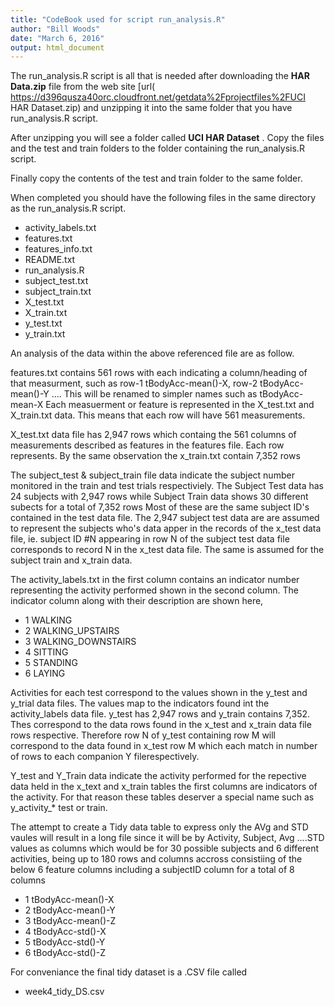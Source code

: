 ```yaml
---
title: "CodeBook used for script run_analysis.R"
author: "Bill Woods"
date: "March 6, 2016"
output: html_document
---
```


The run_analysis.R script is all that is needed after downloading the **HAR Data.zip** file from the 
web site [url( https://d396qusza40orc.cloudfront.net/getdata%2Fprojectfiles%2FUCI HAR Dataset.zip)
and unzipping it into the same folder that you have run_analysis.R script.

After unzipping you will see a folder called **UCI HAR Dataset** .
Copy the files and the test and train folders to the folder containing the run_analysis.R script.

Finally copy the contents of the test and train folder to the same folder.

When completed you should have the following files in the same directory as the run_analysis.R script.

* activity_labels.txt
* features.txt
* features_info.txt
* README.txt
* run_analysis.R
* subject_test.txt
* subject_train.txt
* X_test.txt
* X_train.txt
* y_test.txt
* y_train.txt


An analysis of the data within the above referenced file are as follow.

features.txt contains 561 rows with each indicating a column/heading of that measurment,
such as row-1 tBodyAcc-mean()-X, row-2 tBodyAcc-mean()-Y .... This will be renamed to simpler names such as tBodyAcc-mean-X
Each measuerment or feature is represented in the X_test.txt and X_train.txt data. This means that each row will have
561 measurements. 


X_test.txt data file has 2,947 rows which containg the 561 columns of measurements described as features
in the features file. Each row represents. By the same observation the x_train.txt contain 7,352 rows 

The subject_test & subject_train file data indicate the subject number monitored
in the train and test trials respectiviely.
The Subject Test data has 24 subjects with 2,947 rows while
Subject Train data shows 30 different subects for a total of 7,352 rows
Most of these are the same subject ID's contained in the test data file.
The 2,947 subject test data are are assumed to represent the subjects who's
data apper in the records of the x_test data file, ie. subject ID #N appearing in
row N of the subject test data file corresponds to record N in the x_test data file. The same is
assumed for the subject train and x_train data. 




The activity_labels.txt in the first column contains an indicator number representing the activity performed shown in 
the second column. The indicator column along with their description are shown here,

* 1 WALKING
* 2 WALKING_UPSTAIRS
* 3 WALKING_DOWNSTAIRS
* 4 SITTING
* 5 STANDING
* 6 LAYING 

Activities for each test correspond to the values shown in the y_test and y_trial data files.
The values map to the indicators found int the activity_labels data file.
y_test has 2,947 rows and y_train contains 7,352. Thes correspond to the data rows found in the x_test and
x_train data file rows respective. Therefore row N of y_test containing row M will correspond to 
the data found in x_test row M which each match in number of rows to each companion 
Y filerespectively.

Y_test and Y_Train data indicate the activity performed for the repective data held in
the x_text and x_train tables the first columns are indicators of the activity. For that
reason these tables deserver a special name such as y_activity_* test or train.


The attempt to create a Tidy data table to express only the AVg and STD  vaules will result in
a long file since it will be by Activity, Subject, Avg ....STD values as columns which would be for
30 possible subjects and 6 different activities, being up to 180 rows and columns accross consistiing of
the below  6 feature columns including a subjectID column for a total of 8 columns

* 1 tBodyAcc-mean()-X
* 2 tBodyAcc-mean()-Y
* 3 tBodyAcc-mean()-Z
* 4 tBodyAcc-std()-X
* 5 tBodyAcc-std()-Y
* 6 tBodyAcc-std()-Z

For conveniance the final tidy dataset is a .CSV file
called 

* week4_tidy_DS.csv

